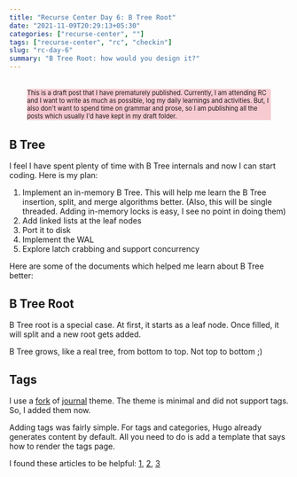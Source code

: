 ```yaml
---
title: "Recurse Center Day 6: B Tree Root"
date: "2021-11-09T20:29:13+05:30"
categories: ["recurse-center", ""]
tags: ["recurse-center", "rc", "checkin"]
slug: "rc-day-6"
summary: "B Tree Root: how would you design it?"
---
```


<div style="font-size: 0.7rem; margin: 2rem; background: #f7c9d0;"><p>This is a draft post that I have prematurely published. Currently, I am attending RC and I want to write as much as possible, log my daily learnings and activities. But, I also don't want to spend time on grammar and prose, so I am publishing all the posts which usually I'd have kept in my draft folder.</p></div>

## B Tree

I feel I have spent plenty of time with B Tree internals and now I can start coding. Here is my plan:

1. Implement an in-memory B Tree. This will help me learn the B Tree insertion, split, and merge algorithms better. (Also, this will be single threaded. Adding in-memory locks is easy, I see no point in doing them)
1. Add linked lists at the leaf nodes
1. Port it to disk
1. Implement the WAL
1. Explore latch crabbing and support concurrency

Here are some of the documents which helped me learn about B Tree better:

## B Tree Root

B Tree root is a special case. At first, it starts as a leaf node. Once filled, it will split and a new root gets added. 

B Tree grows, like a real tree, from bottom to top. Not top to bottom ;) 

## Tags

I use a [fork](https://github.com/avinassh/hugo-skyfall) of [journal](https://github.com/dashdashzako/hugo-journal) theme. The theme is minimal and did not support tags. So, I added them now.

Adding tags was fairly simple. For tags and categories, Hugo already generates content by default. All you need to do is add a template that says how to render the tags page.

I found these articles to be helpful: [1](https://www.jakewiesler.com/blog/hugo-taxonomies), [2](https://phrye.com/code/tag-cloud), [3](https://www.sidorenko.io/post/2017/07/nice-tagcloud-with-hugo)
